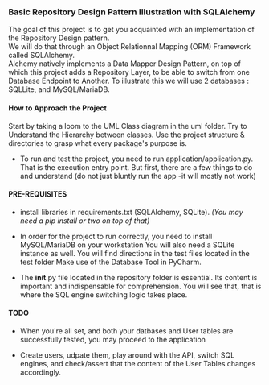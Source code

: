 ### Basic Repository Design Pattern Illustration with SQLAlchemy ###

The goal of this project is to get you acquainted with an implementation of the Repository Design pattern.<br>
We will do that through an Object Relationnal Mapping (ORM) Framework called SQLAlchemy.<br>
Alchemy natively implements a Data Mapper Design Pattern, on top of which this project adds a Repository Layer, to be able to switch from one Database Endpoint to Another. To illustrate this we will use 2 databases : SQLLite, and MySQL/MariaDB.<br>

#### How to Approach the Project ####

Start by taking a loom to the UML Class diagram in the uml folder.
Try to Understand the Hierarchy between classes.
Use the project structure & directories to grasp what every package's purpose is.

- To run and test the project, you need to run application/application.py. That is the execution entry point.
  But first, there are a few things to do and understand (do not just bluntly run the app -it will mostly not work)
  
#### PRE-REQUISITES ####

- install libraries in requirements.txt (SQLAlchemy, SQLite). *(You may need a pip install or two on top of that)*

- In order for the project to run correctly, you need to install MySQL/MariaDB on your workstation
  You will also need a SQLite instance as well.
  You will find directions in the test files located in the test folder
  Make use of the Database Tool in PyCharm.
  
- The __init__.py file located in the repository folder is essential. 
  Its content is important and indispensable for comprehension. 
  You will see that, that is where the SQL engine switching logic takes place.

#### TODO ####

- When you're all set, and both your datbases and User tables are successfully tested, you may proceed to the application

- Create users, udpate them, play around with the API, switch SQL engines, and check/assert that the content of the User Tables changes accordingly.


